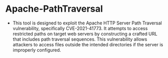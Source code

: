 # Apache-PathTraversal
- This tool is designed to exploit the Apache HTTP Server Path Traversal vulnerability, specifically CVE-2021-41773. It attempts to access restricted paths on target web servers by constructing a crafted URL that includes path traversal sequences. This vulnerability allows attackers to access files outside the intended directories if the server is improperly configured.
